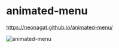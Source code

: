 # animated-menu

https://neonagat.github.io/animated-menu/

![animated-menu](https://user-images.githubusercontent.com/73759315/159475792-4de5eaf9-474d-4859-a12f-9fd74952c08b.png)
